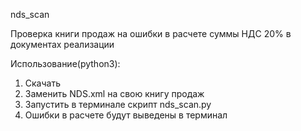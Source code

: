 nds_scan 

Проверка книги продаж на ошибки в расчете суммы НДС 20% в документах реализации

Использование(python3):
1. Скачать 
2. Заменить NDS.xml на свою книгу продаж
3. Запустить в терминале скрипт nds_scan.py
4. Ошибки в расчете будут выведены в терминал
